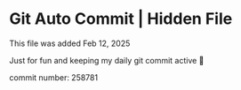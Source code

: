 # Git Auto Commit | Hidden File

This file was added Feb 12, 2025

Just for fun and keeping my daily git commit active 🤪

commit number: 258781
